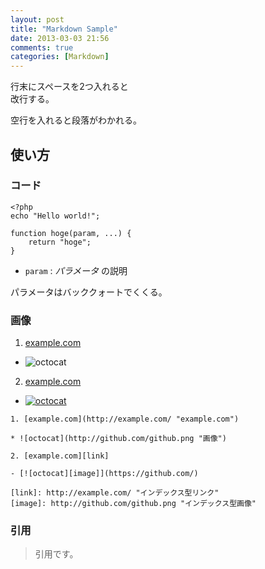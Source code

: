 ```yaml
---
layout: post
title: "Markdown Sample"
date: 2013-03-03 21:56
comments: true
categories: [Markdown] 
---
```


行末にスペースを2つ入れると  
改行する。

空行を入れると段落がわかれる。

使い方
------
### コード

    <?php
    echo "Hello world!";

    function hoge(param, ...) {
        return "hoge";
    }

+   `param` :  _パラメータ_ の説明

パラメータはバッククォートでくくる。

### 画像
1. [example.com](http://example.com/ "example.com")
* ![octocat](http://github.com/github.png "画像")
2. [example.com][link]
- [![octocat][image]](https://github.com/)

[link]: http://example.com/ "インデックス型のリンク"
[image]: http://github.com/github.png "インデックス型の画像"

`1. [example.com](http://example.com/ "example.com")`

`* ![octocat](http://github.com/github.png "画像")`

`2. [example.com][link]`

`- [![octocat][image]](https://github.com/)`
  
    [link]: http://example.com/ "インデックス型リンク"
    [image]: http://github.com/github.png "インデックス型画像"

### 引用
> 引用です。
